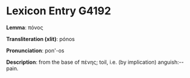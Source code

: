 # Lexicon Entry G4192

**Lemma**: πόνος

**Transliteration (xlit)**: pónos

**Pronunciation**: pon'-os

**Description**:
from the base of πένης; toil, i.e. (by implication) anguish:--pain.
